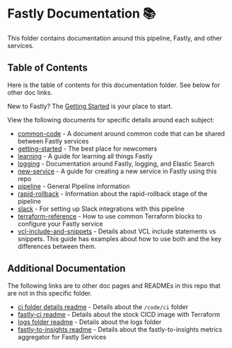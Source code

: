 # Fastly Documentation 📚

This folder contains documentation around this pipeline, Fastly, and other services.

## Table of Contents

Here is the table of contents for this documentation folder. See below for other doc links.

New to Fastly? The [Getting Started](getting-started.md) is your place to start.

View the following documents for specific details around each subject:

* [common-code](common-code.md) - A document around common code that can be shared between Fastly services
* [getting-started](getting-started.md) - The best place for newcomers
* [learning](learning.md) - A guide for learning all things Fastly
* [logging](logging.md) - Documentation around Fastly, logging, and Elastic Search
* [new-service](new-service.md) - A guide for creating a new service in Fastly using this repo
* [pipeline](pipeline.md) - General Pipeline information
* [rapid-rollback](rapid-rollback.md) - Information about the rapid-rollback stage of the pipeline
* [slack](slack.md) - For setting up Slack integrations with this pipeline
* [terraform-reference](terraform-reference.md) - How to use common Terraform blocks to configure your Fastly service
* [vcl-include-and-snippets](vcl-include-and-snippets.md) - Details about VCL include statements vs snippets. This guide has examples about how to use both and the key differences between them.

## Additional Documentation

The following links are to other doc pages and READMEs in this repo that are not in this specific folder.

* [ci folder details readme](/code/ci/README.md) - Details about the `/code/ci` folder
* [fastly-ci readme](/code/ci/docker/README.md) - Details about the stock CICD image with Terraform
* [logs folder readme](/code/logs/README.md) - Details about the logs folder
* [fastly-to-insights readme](/code/logs/fastly-to-insights/README.md) - Details about the fastly-to-insights metrics aggregator for Fastly Services
